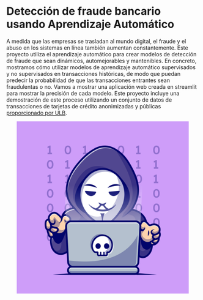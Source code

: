 # Detección de fraude bancario usando Aprendizaje Automático

A medida que las empresas se trasladan al mundo digital, el fraude y el abuso en los sistemas en línea también aumentan constantemente. Este proyecto utiliza el aprendizaje automático para crear modelos de detección de fraude que sean dinámicos, automejorables y mantenibles. 
En concreto, mostramos cómo utilizar modelos de aprendizaje automático supervisados ​​y no supervisados ​​en transacciones históricas, de modo que puedan predecir la probabilidad de que las transacciones entrantes sean fraudulentas o no. Vamos a mostrar una aplicación web creada en streamlit para mostrar la precisión de cada modelo. Este proyecto incluye una demostración de este proceso utilizando un conjunto de datos de transacciones de tarjetas de crédito anonimizadas y públicas [proporcionado por ULB](https://www.kaggle.com/mlg-ulb/creditcardfraud). 


<p align="center">
  <img width="450" src="fraud.jpg">
</p>
